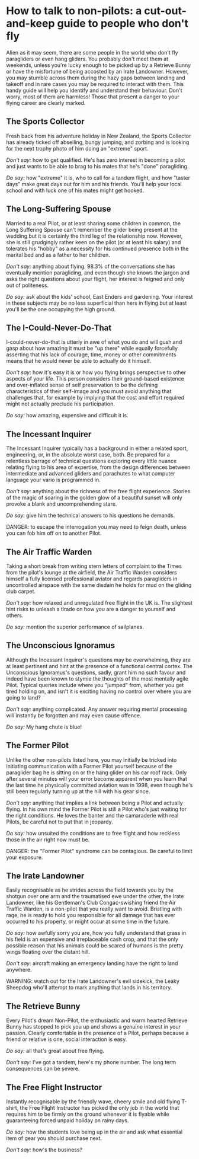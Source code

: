 How to talk to non-pilots: a cut-out-and-keep guide to people who don't fly
============================================================================

Alien as it may seem, there are some people in the world who don't fly paragliders or even hang gliders. You probably don't meet them at weekends, unless you're lucky enough to be picked up by a Retrieve Bunny or have the misfortune of being accosted by an Irate Landowner. However, you may stumble across them during the hazy gaps between landing and takeoff and in rare cases you may be required to interact with them. This handy guide will help you identify and understand their behaviour. Don't worry, most of them are harmless! Those that present a danger to your flying career are clearly marked.


The Sports Collector
--------------------

Fresh back from his adventure holiday in New Zealand, the Sports Collector has already ticked off abseiling, bungy jumping, and zorbing and is looking for the next trophy photo of him doing an "extreme" sport.

*Don't say:* how to get qualified. He's has zero interest in becoming a pilot and just wants to be able to brag to his mates that he's "done" paragliding.

*Do say:* how "extreme" it is, who to call for a tandem flight, and how "taster days" make great days out for him and his friends. You'll help your local school and with luck one of his mates might get hooked.


The Long-Suffering Spouse
-------------------------

Married to a real Pilot, or at least sharing some children in common, the Long Suffering Spouse can't remember the glider being present at the wedding but it is certainly the third leg of the relationship now. However, she is still grudgingly rather keen on the pilot (or at least his salary) and tolerates his "hobby" as a necessity for his continued presence both in the marital bed and as a father to her children.

*Don't say:* anything about flying. 98.3% of the conversations she has eventually mention paragliding, and even though she knows the jargon and asks the right questions about your flight, her interest is feigned and only out of politeness.

*Do say:* ask about the kids' school, East Enders and gardening. Your interest in these subjects may be no less superficial than hers in flying but at least you'll be the one occupying the high ground.


The I-Could-Never-Do-That
-------------------------

I-could-never-do-that is utterly in awe of what you do and will gush and gasp about how amazing it must be "up there" while equally forcefully asserting that his lack of courage, time, money or other commitments means that he would never be able to actually do it himself.

*Don't say:* how it's easy it is or how you flying brings perspective to other aspects of your life. This person considers their ground-based existence and over-inflated sense of self preservation to be the defining characteristics of their self-image and you must avoid anything that challenges that, for example by implying that the cost and effort required might not actually preclude his participation.

*Do say:* how amazing, expensive and difficult it is.


The Incessant Inquirer
----------------------

The Incessant Inquirer typically has a background in either a related sport, engineering, or, in the absolute worst case, both. Be prepared for a relentless barrage of technical questions exploring every little nuance relating flying to his area of expertise, from the design differences between intermediate and advanced gliders and parachutes to what computer language your vario is programmed in.

*Don't say:* anything about the richness of the free flight experience. Stories of the magic of soaring in the golden glow of a beautiful sunset will only provoke a blank and uncomprehending stare.

*Do say:* give him the technical answers to his questions he demands.

DANGER: to escape the interrogation you may need to feign death, unless you can fob him off on to another Pilot.


The Air Traffic Warden
----------------------

Taking a short break from writing stern letters of complaint to the Times from the pilot's lounge at the airfield, the Air Traffic Warden considers himself a fully licensed professional aviator and regards paragliders in uncontrolled airspace with the same disdain he holds for mud on the gliding club carpet.

*Don't say:* how relaxed and unregulated free flight in the UK is. The
slightest hint risks to unleash a tirade on how you are a danger to yourself
and others.

*Do say:* mention the superior performance of sailplanes.


The Unconscious Ignoramus
-------------------------

Although the Incessant Inquirer's questions may be overwhelming, they are at least pertinent and hint at the presence of a functional central cortex. The Unconscious Ignoramus's questions, sadly, grant him no such favour and indeed have been known to stymie the thoughts of the most mentally agile Pilot.  Typical queries include where you "jumped" from, whether you get tired holding on, and isn't it is exciting having no control over where you are going to land?

*Don't say:* anything complicated. Any answer requiring mental processing will instantly be forgotten and may even cause offence.

*Do say:* My hang chute is blue!


The Former Pilot
----------------

Unlike the other non-pilots listed here, you may initially be tricked into initiating communication with a Former Pilot yourself because of the paraglider bag he is sitting on or the hang glider on his car roof rack. Only after several minutes will your error become apparent when you learn that the last time he physically committed aviation was in 1998, even though he's still been regularly turning up at the hill with his gear since.

*Don't say:* anything that implies a link between being a Pilot and actually flying. In his own mind the Former Pilot is still a Pilot who's just waiting for the right conditions. He loves the banter and the camaraderie with real Pilots, be careful not to put that in jeopardy.

*Do say:* how unsuited the conditions are to free flight and how reckless those in the air right now must be.

DANGER: the "Former Pilot" syndrome can be contagious. Be careful to limit your exposure.


The Irate Landowner
-------------------

Easily recognisable as he strides across the field towards you by the shotgun over one arm and the traumatised ewe under the other, the Irate Landowner, like his Gentleman's Club Congac-swishing friend the Air Traffic Warden, is a non-pilot that you really want to avoid. Bristling with rage, he is ready to hold you responsible for all damage that has ever occurred to his property, or might occur at some time in the future.

*Do say:* how awfully sorry you are, how you fully understand that grass in his field is an expensive and irreplaceable cash crop, and that the only possible reason that his animals could be scared of humans is the pretty wings floating over the distant hill.

*Don't say:* aircraft making an emergency landing have the right to land anywhere.

WARNING: watch out for the Irate Landowner's evil sidekick, the Leaky Sheepdog who'll attempt to mark anything that lands in his territory.


The Retrieve Bunny
------------------

Every Pilot's dream Non-Pilot, the enthusiastic and warm hearted Retrieve Bunny has stopped to pick you up and shows a genuine interest in your passion.  Clearly comfortable in the presence of a Pilot, perhaps because a friend or relative is one, social interaction is easy.

*Do say:* all that's great about free flying.

*Don't say:* I've got a tandem, here's my phone number. The long term consequences can be severe.


The Free Flight Instructor
--------------------------

Instantly recognisable by the friendly wave, cheery smile and old flying T-shirt, the Free Flight Instructor has picked the only job in the world that requires him to be firmly on the ground whenever it is flyable while guaranteeing forced unpaid holiday on rainy days.

*Do say:* how the students love being up in the air and ask what essential item of gear you should purchase next.

*Don't say:* how's the business?
